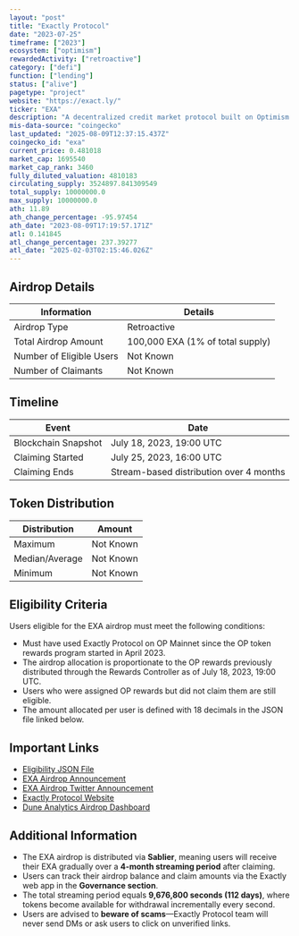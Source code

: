 ```yaml
---
layout: "post"
title: "Exactly Protocol"
date: "2023-07-25"
timeframe: ["2023"]
ecosystem: ["optimism"]
rewardedActivity: ["retroactive"]
category: ["defi"]
function: ["lending"]
status: ["alive"]
pagetype: "project"
website: "https://exact.ly/"
ticker: "EXA"
description: "A decentralized credit market protocol built on Optimism (OP Mainnet) that allows users to lend and borrow assets efficiently."
mis-data-source: "coingecko"
last_updated: "2025-08-09T12:37:15.437Z"
coingecko_id: "exa"
current_price: 0.481018
market_cap: 1695540
market_cap_rank: 3460
fully_diluted_valuation: 4810183
circulating_supply: 3524897.841309549
total_supply: 10000000.0
max_supply: 10000000.0
ath: 11.89
ath_change_percentage: -95.97454
ath_date: "2023-08-09T17:19:57.171Z"
atl: 0.141845
atl_change_percentage: 237.39277
atl_date: "2025-02-03T02:15:46.026Z"
---
```


## Airdrop Details

| Information              | Details                          |
| ------------------------ | -------------------------------- |
| Airdrop Type             | Retroactive                      |
| Total Airdrop Amount     | 100,000 EXA (1% of total supply) |
| Number of Eligible Users | Not Known                        |
| Number of Claimants      | Not Known                        |

## Timeline

| Event               | Date                                    |
| ------------------- | --------------------------------------- |
| Blockchain Snapshot | July 18, 2023, 19:00 UTC                |
| Claiming Started    | July 25, 2023, 16:00 UTC                |
| Claiming Ends       | Stream-based distribution over 4 months |

## Token Distribution

| Distribution   | Amount    |
| -------------- | --------- |
| Maximum        | Not Known |
| Median/Average | Not Known |
| Minimum        | Not Known |

## Eligibility Criteria

Users eligible for the EXA airdrop must meet the following conditions:

- Must have used Exactly Protocol on OP Mainnet since the OP token rewards program started in April 2023.
- The airdrop allocation is proportionate to the OP rewards previously distributed through the Rewards Controller as of July 18, 2023, 19:00 UTC.
- Users who were assigned OP rewards but did not claim them are still eligible.
- The amount allocated per user is defined with 18 decimals in the JSON file linked below.

## Important Links

- [Eligibility JSON File](https://github.com/exactly/protocol/blob/main/scripts/airdrop.json)
- [EXA Airdrop Announcement](https://medium.com/@exactly_protocol/the-exa-airdrop-is-here-8d55adae7faf)
- [EXA Airdrop Twitter Announcement](https://x.com/ExactlyProtocol/status/1684182319832399872)
- [Exactly Protocol Website](https://exact.ly/)
- [Dune Analytics Airdrop Dashboard](https://dune.com/exactly/exactly-airdrop)

## Additional Information

- The EXA airdrop is distributed via **Sablier**, meaning users will receive their EXA gradually over a **4-month streaming period** after claiming.
- Users can track their airdrop balance and claim amounts via the Exactly web app in the **Governance section**.
- The total streaming period equals **9,676,800 seconds (112 days)**, where tokens become available for withdrawal incrementally every second.
- Users are advised to **beware of scams**—Exactly Protocol team will never send DMs or ask users to click on unverified links.